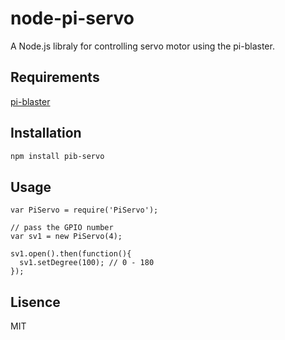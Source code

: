 # node-pi-servo

A Node.js libraly for controlling servo motor using the pi-blaster.

## Requirements

[pi-blaster](https://github.com/sarfata/pi-blaster)

## Installation

```bash
npm install pib-servo
```

## Usage

```node
var PiServo = require('PiServo');

// pass the GPIO number
var sv1 = new PiServo(4); 

sv1.open().then(function(){  
  sv1.setDegree(100); // 0 - 180
});
```

## Lisence

MIT